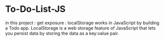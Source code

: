 # To-Do-List-JS
in this project : get exposure : localStorage works in JavaScript by building a Todo app. LocalStorage is a web storage feature of JavaScript that lets you persist data by storing the data as a key:value pair.
